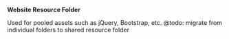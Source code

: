 **Website Resource Folder**

Used for pooled assets such as jQuery, Bootstrap, etc.
@todo: migrate from individual folders to shared resource folder
